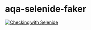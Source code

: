 # aqa-selenide-faker
[![Checking with Selenide](https://github.com/lifanova/aqa-selenide-faker/actions/workflows/gradle.yml/badge.svg)](https://github.com/lifanova/aqa-selenide-faker/actions/workflows/gradle.yml)
